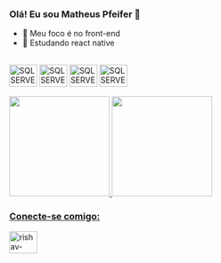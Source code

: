 ### Olá! Eu sou Matheus Pfeifer 👋

- 🔭 Meu foco é no front-end
- 🌱 Estudando react native

<div style="display: inline_block"><br>
<img align="center" alt="SQL SERVER" height="40" width="50" src="https://cdn.jsdelivr.net/gh/devicons/devicon/icons/css3/css3-original.svg">
<img align="center" alt="SQL SERVER" height="40" width="50" src="https://cdn.jsdelivr.net/gh/devicons/devicon/icons/html5/html5-original.svg">
<img align="center" alt="SQL SERVER" height="40" width="50" src="https://cdn.jsdelivr.net/gh/devicons/devicon/icons/javascript/javascript-original.svg">
<img align="center" alt="SQL SERVER" height="40" width="50" src="https://cdn.jsdelivr.net/gh/devicons/devicon/icons/python/python-original.svg">
</div><br>

<div align="left">
  <a href="https://github.com/pfeifer2154">
  <img height="180em" src="https://github-readme-stats.vercel.app/api?username=pfeifer2154&show_icons=true&theme=dracula&include_all_commits=true&count_private=true"/>
  <img height="180em" src="https://github-readme-stats.vercel.app/api/top-langs/?username=pfeifer2154&layout=compact&langs_count=7&theme=dracula"/>
</div>

<h3 align="left">Conecte-se comigo:</h3>
<p align="left">
<a href="https://www.linkedin.com/in/matheus-pfeifer/" target="blank"><img align="center" src="https://raw.githubusercontent.com/rahuldkjain/github-profile-readme-generator/master/src/images/icons/Social/linked-in-alt.svg" alt="rishav-chanda-b89a791b3" height="40" width="50" /></a>
